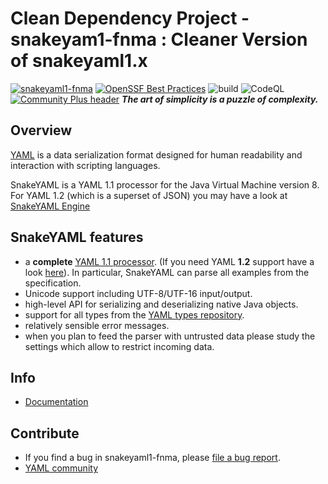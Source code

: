 # Clean Dependency Project - snakeyam1-fnma : Cleaner Version of snakeyaml1.x

[![snakeyaml1-fnma](https://api.securityscorecards.dev/projects/github.com/Clean-Dependency-Project/snakeyaml1-fnma/badge)](https://api.securityscorecards.dev/projects/github.com/Clean-Dependency-Project/snakeyaml1-fnma)
[![OpenSSF Best Practices](https://bestpractices.coreinfrastructure.org/projects/7554/badge)](https://bestpractices.coreinfrastructure.org/projects/7554)
![build](https://github.com/Clean-Dependency-Project/snakeyaml1-fnma/workflows/verify/badge.svg?branch=main)
![CodeQL](https://github.com/Clean-Dependency-Project/snakeyaml1-fnma/workflows/CodeQL/badge.svg?branch=main)
[![Community Plus header](https://github.com/newrelic/opensource-website/raw/master/src/images/categories/Community_Plus.png)](https://opensource.newrelic.com/oss-category/#community-plus)
***The art of simplicity is a puzzle of complexity.***

## Overview ##
[YAML](http://yaml.org) is a data serialization format designed for human readability and interaction with scripting languages.

SnakeYAML is a YAML 1.1 processor for the Java Virtual Machine version 8.
For YAML 1.2 (which is a superset of JSON) you may have a look at [SnakeYAML Engine](https://bitbucket.org/snakeyaml/snakeyaml-engine)

## SnakeYAML features ##

* a **complete** [YAML 1.1 processor](http://yaml.org/spec/1.1/current.html). (If you need YAML **1.2** support have a look [here](https://bitbucket.org/snakeyaml/snakeyaml-engine)). In particular, SnakeYAML can parse all examples from the specification.
* Unicode support including UTF-8/UTF-16 input/output.
* high-level API for serializing and deserializing native Java objects.
* support for all types from the [YAML types repository](http://yaml.org/type/index.html).
* relatively sensible error messages.
* when you plan to feed the parser with untrusted data please study the settings which allow to restrict incoming data.


## Info ##
 * [Documentation](https://bitbucket.org/snakeyaml/snakeyaml/wiki/Documentation)

## Contribute ##
* If you find a bug in snakeyaml1-fnma, please [file a bug report](https://github.com/Clean-Dependency-Project/snakeyaml1-fnma/issues/new/choose).
* [YAML community](https://matrix.to/#/%23chat:yaml.io)
